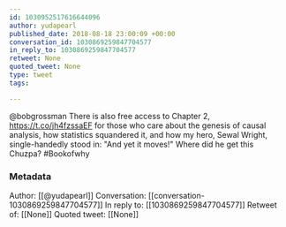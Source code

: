 ```yaml
---
id: 1030952517616644096
author: yudapearl
published_date: 2018-08-18 23:00:09 +00:00
conversation_id: 1030869259847704577
in_reply_to: 1030869259847704577
retweet: None
quoted_tweet: None
type: tweet
tags:

---
```


@bobgrossman There is also free access to Chapter 2, https://t.co/jh4fzssaEF for those who care about the genesis of causal analysis, how statistics squandered it, and how my hero, Sewal Wright, single-handedly stood in: "And yet it moves!" Where did he get this Chuzpa? #Bookofwhy

### Metadata

Author: [[@yudapearl]]
Conversation: [[conversation-1030869259847704577]]
In reply to: [[1030869259847704577]]
Retweet of: [[None]]
Quoted tweet: [[None]]
